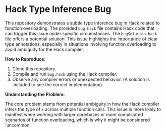 # Hack Type Inference Bug

This repository demonstrates a subtle type inference bug in Hack related to function overloading. The provided `bug.hack` file contains Hack code that can trigger this issue under specific circumstances. The `bugSolution.hack` file offers a potential solution.  This issue highlights the importance of clear type annotations, especially in situations involving function overloading to avoid ambiguity for the Hack compiler.

**How to Reproduce:**

1. Clone this repository.
2. Compile and run `bug.hack` using the Hack compiler.
3. Observe any compiler errors or unexpected behavior. (A solution is included to see the correct implementation)

**Understanding the Problem:**

The core problem stems from potential ambiguity in how the Hack compiler infers the type of `x` across multiple function calls. This issue is more likely to manifest when working with larger codebases or more complicated scenarios of function overloading, which is why it might be considered 'uncommon'.